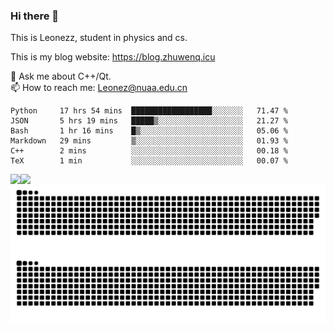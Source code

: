 ### Hi there 👋

<!--
**Leonezz/Leonezz** is a ✨ _special_ ✨ repository because its `README.md` (this file) appears on your GitHub profile.

Here are some ideas to get you started:

-->

This is Leonezz, student in physics and cs.

This is my blog website: https://blog.zhuwenq.icu

💬 Ask me about C++/Qt. \
📫 How to reach me: Leonez@nuaa.edu.cn

<!--START_SECTION:waka-->

```text
Python     17 hrs 54 mins  ██████████████████░░░░░░░   71.47 %
JSON       5 hrs 19 mins   █████▒░░░░░░░░░░░░░░░░░░░   21.27 %
Bash       1 hr 16 mins    █▒░░░░░░░░░░░░░░░░░░░░░░░   05.06 %
Markdown   29 mins         ▒░░░░░░░░░░░░░░░░░░░░░░░░   01.93 %
C++        2 mins          ░░░░░░░░░░░░░░░░░░░░░░░░░   00.18 %
TeX        1 min           ░░░░░░░░░░░░░░░░░░░░░░░░░   00.07 %
```

<!--END_SECTION:waka-->

<img align="left" src="https://github-readme-stats.vercel.app/api?username=Leonezz&count_private=true&show_icons=true&include_all_commits=true&theme=vue"/>
<img align="left" src="https://github-readme-stats.vercel.app/api/top-langs/?username=Leonezz&hide=TeX&layout=compact&theme=vue"/>

![GitHub Snake Light](https://raw.githubusercontent.com/Leonezz/Leonezz/output/github-contribution-grid-snake-light.svg#gh-light-mode-only)![GitHub Snake dark](https://raw.githubusercontent.com/Leonezz/Leonezz/output/github-contribution-grid-snake-dark.svg#gh-dark-mode-only)
